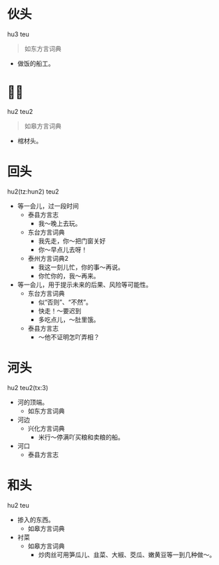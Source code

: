 # 伙头
hu3 teu
> 如东方言词典
- 做饭的船工。

# 𤖱头
hu2 teu2
> 如皋方言词典
- 棺材头。

# 回头
hu2(tz:hun2) teu2
+ 等一会儿，过一段时间
  * 泰县方言志
    - 我～晚上去玩。
  * 东台方言词典
    - 我先走，你～把门窗关好
    - 你～早点儿去呀！
  * 泰州方言词典2
    - 我这一刻儿忙，你的事～再说。
    - 你忙你的，我～再来。
+ 等一会儿，用于提示未来的后果、风险等可能性。
  * 东台方言词典
    + 似“否则”、“不然”。
    - 快走！～要迟到
    - 多吃点儿，～肚里饿。
  * 泰县方言志
    - ～他不证明怎吖弄相？

# 河头
hu2 teu2(tx:3)
+ 河的顶端。
  * 如东方言词典
+ 河边
  * 兴化方言词典
    - 米行～停满吖买粮和卖粮的船。
+ 河口
  * 泰县方言志

# 和头
hu2 teu
+ 掺入的东西。
  * 如皋方言词典
+ 衬菜
  * 如皋方言词典
    - 炒肉丝可用笋瓜儿、韭菜、大椒、茭瓜、嫩黄豆等一到几种做～。
